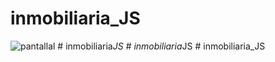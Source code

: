 ﻿# inmobiliaria_JS

![pantallal](https://i.ibb.co/R6LXYPP/pantalla.png)
#   i n m o b i l i a r i a _ J S  
 #   i n m o b i l i a r i a _ J S  
 #   i n m o b i l i a r i a _ J S  
 
